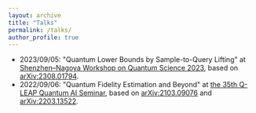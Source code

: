 ```yaml
---
layout: archive
title: "Talks"
permalink: /talks/
author_profile: true
---
```


* 2023/09/05: "Quantum Lower Bounds by Sample-to-Query Lifting" at [Shenzhen–Nagoya Workshop on Quantum Science 2023](https://shenzhen-nagoya.github.io/2023/), based on [arXiv:2308.01794](https://arxiv.org/abs/2308.01794).
* 2022/09/06: "Quantum Fidelity Estimation and Beyond" at [the 35th Q-LEAP Quantum AI Seminar](https://qleap-qai.jp/seminar/post-2176822.html), based on [arXiv:2103.09076](https://arxiv.org/abs/2103.09076) and [arXiv:2203.13522](https://arxiv.org/abs/2203.13522).
